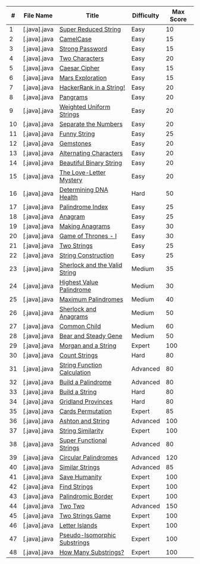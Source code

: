 | #  | File Name                                            | Title                           | Difficulty | Max Score |
| -- | ---------------------------------------------------- | ------------------------------- | ---------- | --------- |
| 1  | [.java].java                                         | [Super Reduced String]          | Easy       | 10        |
| 2  | [.java].java                                         | [CamelCase]                     | Easy       | 15        |
| 3  | [.java].java                                         | [Strong Password]               | Easy       | 15        |
| 4  | [.java].java                                         | [Two Characters]                | Easy       | 20        |
| 5  | [.java].java                                         | [Caesar Cipher]                 | Easy       | 15        |
| 6  | [.java].java                                         | [Mars Exploration]              | Easy       | 15        |
| 7  | [.java].java                                         | [HackerRank in a String!]       | Easy       | 20        |
| 8  | [.java].java                                         | [Pangrams]                      | Easy       | 20        |
| 9  | [.java].java                                         | [Weighted Uniform Strings]      | Easy       | 20        |
| 10 | [.java].java                                         | [Separate the Numbers]          | Easy       | 20        |
| 11 | [.java].java                                         | [Funny String]                  | Easy       | 25        |
| 12 | [.java].java                                         | [Gemstones]                     | Easy       | 20        |
| 13 | [.java].java                                         | [Alternating Characters]        | Easy       | 20        |
| 14 | [.java].java                                         | [Beautiful Binary String]       | Easy       | 20        |
| 15 | [.java].java                                         | [The Love-Letter Mystery]       | Easy       | 20        |
| 16 | [.java].java                                         | [Determining DNA Health]        | Hard       | 50        |
| 17 | [.java].java                                         | [Palindrome Index]              | Easy       | 25        |
| 18 | [.java].java                                         | [Anagram]                       | Easy       | 25        |
| 19 | [.java].java                                         | [Making Anagrams]               | Easy       | 30        |
| 20 | [.java].java                                         | [Game of Thrones - I]           | Easy       | 30        |
| 21 | [.java].java                                         | [Two Strings]                   | Easy       | 25        |
| 22 | [.java].java                                         | [String Construction]           | Easy       | 25        |
| 23 | [.java].java                                         | [Sherlock and the Valid String] | Medium     | 35        |
| 24 | [.java].java                                         | [Highest Value Palindrome]      | Medium     | 30        |
| 25 | [.java].java                                         | [Maximum Palindromes]           | Medium     | 40        |
| 26 | [.java].java                                         | [Sherlock and Anagrams]         | Medium     | 50        |
| 27 | [.java].java                                         | [Common Child]                  | Medium     | 60        |
| 28 | [.java].java                                         | [Bear and Steady Gene]          | Medium     | 50        |
| 29 | [.java].java                                         | [Morgan and a String]           | Expert     | 100       |
| 30 | [.java].java                                         | [Count Strings]                 | Hard       | 80        |
| 31 | [.java].java                                         | [String Function Calculation]   | Advanced   | 80        |
| 32 | [.java].java                                         | [Build a Palindrome]            | Advanced   | 80        |
| 33 | [.java].java                                         | [Build a String]                | Hard       | 80        |
| 34 | [.java].java                                         | [Gridland Provinces]            | Hard       | 80        |
| 35 | [.java].java                                         | [Cards Permutation]             | Expert     | 85        |
| 36 | [.java].java                                         | [Ashton and String]             | Advanced   | 100       |
| 37 | [.java].java                                         | [String Similarity]             | Expert     | 100       |
| 38 | [.java].java                                         | [Super Functional Strings]      | Advanced   | 80        |
| 39 | [.java].java                                         | [Circular Palindromes]          | Advanced   | 120       |
| 40 | [.java].java                                         | [Similar Strings]               | Advanced   | 85        |
| 41 | [.java].java                                         | [Save Humanity]                 | Expert     | 100       |
| 42 | [.java].java                                         | [Find Strings]                  | Expert     | 100       |
| 43 | [.java].java                                         | [Palindromic Border]            | Expert     | 100       |
| 44 | [.java].java                                         | [Two Two]                       | Advanced   | 150       |
| 45 | [.java].java                                         | [Two Strings Game]              | Expert     | 100       |
| 46 | [.java].java                                         | [Letter Islands]                | Expert     | 100       |
| 47 | [.java].java                                         | [Pseudo-Isomorphic Substrings]  | Expert     | 100       |
| 48 | [.java].java                                         | [How Many Substrings?]          | Expert     | 100       |

[Super Reduced String]: https://www.hackerrank.com/challenges/reduced-string/problem
[CamelCase]: https://www.hackerrank.com/challenges/camelcase/problem
[Strong Password]: https://www.hackerrank.com/challenges/strong-password/problem
[Two Characters]: https://www.hackerrank.com/challenges/two-characters/problem
[Caesar Cipher]: https://www.hackerrank.com/challenges/caesar-cipher-1/problem
[Mars Exploration]: https://www.hackerrank.com/challenges/mars-exploration/problem
[HackerRank in a String!]: https://www.hackerrank.com/challenges/hackerrank-in-a-string/problem
[Pangrams]: https://www.hackerrank.com/challenges/pangrams/problem
[Weighted Uniform Strings]: https://www.hackerrank.com/challenges/weighted-uniform-string/problem
[Separate the Numbers]: https://www.hackerrank.com/challenges/separate-the-numbers/problem
[Funny String]: https://www.hackerrank.com/challenges/funny-string/problem
[Gemstones]: https://www.hackerrank.com/challenges/gem-stones/problem
[Alternating Characters]: https://www.hackerrank.com/challenges/alternating-characters/problem
[Beautiful Binary String]: https://www.hackerrank.com/challenges/beautiful-binary-string/problem
[The Love-Letter Mystery]: https://www.hackerrank.com/challenges/the-love-letter-mystery/problem
[Determining DNA Health]: https://www.hackerrank.com/challenges/determining-dna-health/problem
[Palindrome Index]: https://www.hackerrank.com/challenges/palindrome-index/problem
[Anagram]: https://www.hackerrank.com/challenges/anagram/problem
[Making Anagrams]: https://www.hackerrank.com/challenges/making-anagrams/problem
[Game of Thrones - I]: https://www.hackerrank.com/challenges/game-of-thrones/problem
[Two Strings]: https://www.hackerrank.com/challenges/two-strings/problem
[String Construction]: https://www.hackerrank.com/challenges/string-construction/problem
[Sherlock and the Valid String]: https://www.hackerrank.com/challenges/sherlock-and-valid-string/problem
[Highest Value Palindrome]: https://www.hackerrank.com/challenges/richie-rich/problem
[Maximum Palindromes]: https://www.hackerrank.com/challenges/maximum-palindromes/problem
[Sherlock and Anagrams]: https://www.hackerrank.com/challenges/sherlock-and-anagrams/problem
[Common Child]: https://www.hackerrank.com/challenges/common-child/problem
[Bear and Steady Gene]: https://www.hackerrank.com/challenges/bear-and-steady-gene/problem
[Morgan and a String]: https://www.hackerrank.com/challenges/morgan-and-a-string/problem
[Count Strings]: https://www.hackerrank.com/challenges/count-strings/problem
[String Function Calculation]: https://www.hackerrank.com/challenges/string-function-calculation/problem
[Build a Palindrome]: https://www.hackerrank.com/challenges/challenging-palindromes/problem
[Build a String]: https://www.hackerrank.com/challenges/build-a-string/problem
[Gridland Provinces]: https://www.hackerrank.com/challenges/gridland-provinces/problem
[Cards Permutation]: https://www.hackerrank.com/challenges/cards-permutation/problem
[Ashton and String]: https://www.hackerrank.com/challenges/ashton-and-string/problem
[String Similarity]: https://www.hackerrank.com/challenges/string-similarity/problem
[Super Functional Strings]: https://www.hackerrank.com/challenges/super-functional-strings/problem
[Circular Palindromes]: https://www.hackerrank.com/challenges/circular-palindromes/problem
[Similar Strings]: https://www.hackerrank.com/challenges/similar-strings/problem
[Save Humanity]: https://www.hackerrank.com/challenges/save-humanity/problem
[Find Strings]: https://www.hackerrank.com/challenges/find-strings/problem
[Palindromic Border]: https://www.hackerrank.com/challenges/palindromic-border/problem
[Two Two]: https://www.hackerrank.com/challenges/two-two/problem
[Two Strings Game]: https://www.hackerrank.com/challenges/two-strings-game/problem
[Letter Islands]: https://www.hackerrank.com/challenges/letter-islands/problem
[Pseudo-Isomorphic Substrings]: https://www.hackerrank.com/challenges/pseudo-isomorphic-substrings/problem
[How Many Substrings?]: https://www.hackerrank.com/challenges/how-many-substrings/problem

